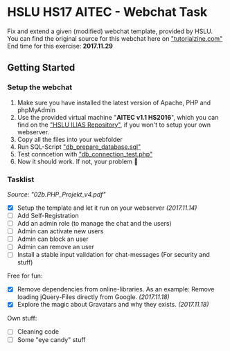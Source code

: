 # HSLU HS17 AITEC - Webchat Task

Fix and extend a given (modified) webchat template, provided by HSLU.  
You can find the original source for this webchat here on ["tutorialzine.com"](https://tutorialzine.com/2010/10/ajax-web-chat-php-mysql)  
End time for this exercise: **2017.11.29**


## Getting Started
### Setup the webchat

1. Make sure you have installed the latest version of Apache, PHP and phpMyAdmin
2. Use the provided virtual machine "**AITEC v1.1 HS2016**", which you can find on the ["HSLU ILIAS Repository"](https://elearning.hslu.ch/ilias), if you won't to setup your own webserver. 
3. Copy all the files into your webfolder
4. Run SQL-Script ["db_prepare_database.sql"](setup/prepare_database.sql)
5. Test conncetion with ["db_connection_test.php"](php/db_connection_test.php)
6. Now it should work. If not, your problem :baby_chick: 

### Tasklist
_Source: "02b.PHP_Projekt_v4.pdf"_
- [x] Setup the template and let it run on your webserver _(2017.11.14)_
- [ ] Add Self-Registration
- [ ] Add an admin role (to manage the chat and the users)
- [ ] Admin can activate new users
- [ ] Admin can block an user
- [ ] Admin can remove an user
- [ ] Install a stable input validation for chat-messages (For security and stuff)

Free for fun:
- [x] Remove dependencies from online-libraries. As an example: Remove loading jQuery-Files directly from Google. _(2017.11.18)_
- [x] Explore the magic about Gravatars and why they exists. _(2017.11.18)_

Own stuff:
- [ ] Cleaning code
- [ ] Some "eye candy" stuff
